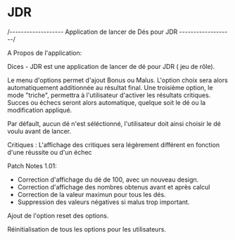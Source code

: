 # JDR
/------------------- Application de lancer de Dés pour JDR -------------------/
 
 A Propos de l'application:
 
  Dices - JDR est une application de lancer de dé pour JDR ( jeu de rôle). 
  
  Le menu d'options permet d'ajout Bonus ou Malus. L'option choix sera alors automatiquement additionnée au résultat final.
  Une troisième option, le mode "triche", permettra à l'utilisateur d'activer les résultats critiques. Succes ou échecs seront alors automatique, quelque soit le dé ou la modification appliqué.
  
Par défault, aucun dé n'est séléctionné, l'utilisateur doit ainsi choisir le dé voulu avant de lancer.

Critiques : L'affichage des critiques sera légèrement différent en fonction d'une réussite ou d'un échec

Patch Notes 1.01:

* Correction d'affichage du dé de 100, avec un nouveau design.
* Correction d'affichage des nombres obtenus avant et après calcul
* Correction de la valeur maximun pour tous les dés.
* Suppression des valeurs négatives si malus trop important.

Ajout de l'option reset des options.

 Réinitialisation de tous les options pour les utilisateurs.

